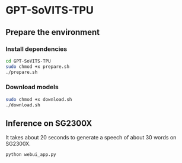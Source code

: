 # GPT-SoVITS-TPU
  
## Prepare the environment

### Install dependencies

```bash
cd GPT-SoVITS-TPU
sudo chmod +x prepare.sh
./prepare.sh
```

### Download models

```bash
sudo chmod +x download.sh
./download.sh
```

## Inference on SG2300X

It takes about 20 seconds to generate a speech of about 30 words on SG2300X.

```bash
python webui_app.py
```
